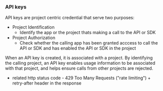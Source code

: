 ### API keys

API keys are project centric credential that serve two purposes:
- Project Identification
    - Identify the app or the project thats making a call to the API or SDK
- Project Authorization
    - Check whether the calling app has been granted acccess to call the API or SDK and has enabled the API or SDK in the project

When an API key is created, it is associated with a project. By identifying the calling project, an API key enables usage information to be associated with that project, and helps ensure calls from other projects are rejected.

- related http status code - 429 Too Many Requests ("rate limiting") + retry-after header  in the response

